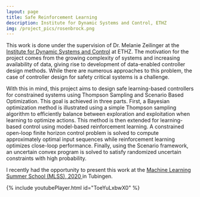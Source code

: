 ```yaml
---
layout: page
title: Safe Reinforcement Learning
description: Institute for Dynamic Systems and Control, ETHZ
img: /project_pics/rosenbrock.png
---
```


<!---Learning-Based Control for Constrained Systems using Thompson Sampling and Scenario Optimization-->
This work is done under the supervision of Dr. Melanie Zeilinger at the <a href="https://idsc.ethz.ch/research-zeilinger.html" target="blank">
Institute for Dynamic Systems and Control</a> at ETHZ. The motivation for the project comes from
the growing complexity of systems and increasing availability of data, giving rise to development of
data-enabled controller design methods. While there are numerous approaches to this problem, the
case of controller design for safety critical systems is a challenge.

With this in mind, this project aims to design safe learning-based controllers for constrained systems
using Thompson Sampling and Scenario Based Optimization. This goal is achieved in three parts.
First, a Bayesian optimization method is illustrated using a simple Thompson sampling algorithm to
efficiently balance between exploration and exploitation when learning to optimize actions.
This method is then extended for learning-based control using model-based reinforcement learning.
A constrained open-loop finite horizon control problem is solved to compute approximately optimal
input sequences while reinforcement learning optimizes close-loop performance. Finally, using the Scenario
framework, an uncertain convex program is solved to satisfy randomized uncertain constraints with high probability. 

I recently had the opportunity to present this work at the <a href="http://mlss.tuebingen.mpg.de/2020/" target="blank">
Machine Learning Summer School (MLSS), 2020 </a> in Tubingen.

{% include youtubePlayer.html id="ToeYuLxbwX0" %}

<!---A detailed description and the source code for this project will be made public soon.-->
<!--- TODO: Add trajectory figure and github code link-->
